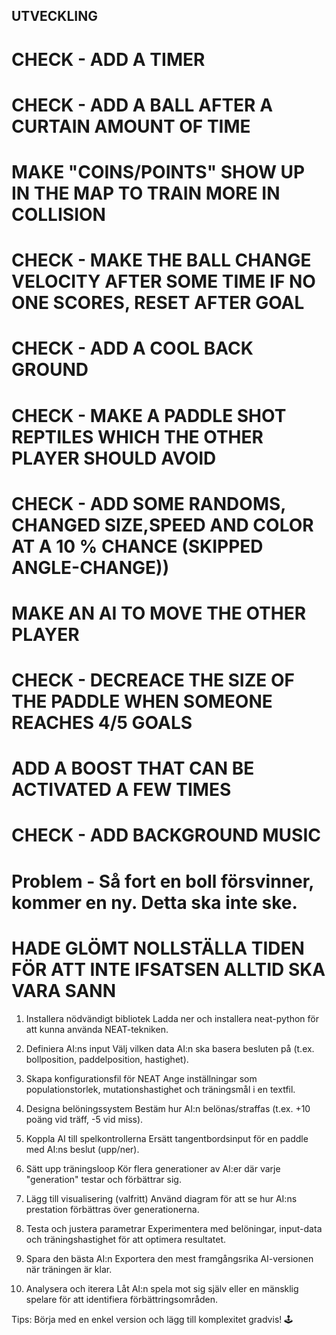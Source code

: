 ## UTVECKLING
# CHECK -   ADD A TIMER
# CHECK -   ADD A BALL AFTER A CURTAIN AMOUNT OF TIME
#           MAKE "COINS/POINTS" SHOW UP IN THE MAP TO TRAIN MORE IN COLLISION
# CHECK -   MAKE THE BALL CHANGE VELOCITY AFTER SOME TIME IF NO ONE SCORES, RESET AFTER GOAL
# CHECK -   ADD A COOL BACK GROUND
# CHECK -   MAKE A PADDLE SHOT REPTILES WHICH THE OTHER PLAYER SHOULD AVOID
# CHECK -   ADD SOME RANDOMS, CHANGED SIZE,SPEED AND COLOR AT A 10 % CHANCE (SKIPPED ANGLE-CHANGE))
#           MAKE AN AI TO MOVE THE OTHER PLAYER
# CHECK -   DECREACE THE SIZE OF THE PADDLE WHEN SOMEONE REACHES 4/5 GOALS
#           ADD A BOOST THAT CAN BE ACTIVATED A FEW TIMES
# CHECK -   ADD BACKGROUND MUSIC

# Problem - Så fort en boll försvinner, kommer en ny. Detta ska inte ske. 
# HADE GLÖMT NOLLSTÄLLA TIDEN FÖR ATT INTE IFSATSEN ALLTID SKA VARA SANN


1. Installera nödvändigt bibliotek
Ladda ner och installera neat-python för att kunna använda NEAT-tekniken.

2. Definiera AI:ns input
Välj vilken data AI:n ska basera besluten på (t.ex. bollposition, paddelposition, hastighet).

3. Skapa konfigurationsfil för NEAT
Ange inställningar som populationstorlek, mutationshastighet och träningsmål i en textfil.

4. Designa belöningssystem
Bestäm hur AI:n belönas/straffas (t.ex. +10 poäng vid träff, -5 vid miss).

5. Koppla AI till spelkontrollerna
Ersätt tangentbordsinput för en paddle med AI:ns beslut (upp/ner).

6. Sätt upp träningsloop
Kör flera generationer av AI:er där varje "generation" testar och förbättrar sig.

7. Lägg till visualisering (valfritt)
Använd diagram för att se hur AI:ns prestation förbättras över generationerna.

8. Testa och justera parametrar
Experimentera med belöningar, input-data och träningshastighet för att optimera resultatet.

9. Spara den bästa AI:n
Exportera den mest framgångsrika AI-versionen när träningen är klar.

10. Analysera och iterera
Låt AI:n spela mot sig själv eller en mänsklig spelare för att identifiera förbättringsområden.

Tips: Börja med en enkel version och lägg till komplexitet gradvis! 🕹️
